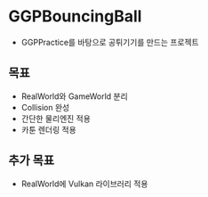 # GGPBouncingBall
* GGPPractice를 바탕으로 공튀기기를 만드는 프로젝트

## 목표
* RealWorld와 GameWorld 분리
* Collision 완성
* 간단한 물리엔진 적용
* 카툰 렌더링 적용

## 추가 목표
* RealWorld에 Vulkan 라이브러리 적용
